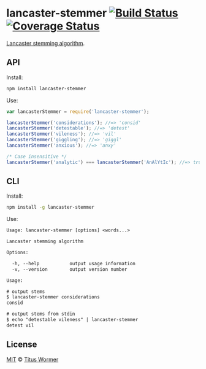 # lancaster-stemmer [![Build Status][travis-badge]][travis] [![Coverage Status][codecov-badge]][codecov]

[Lancaster stemming algorithm][source].

## API

Install:

```bash
npm install lancaster-stemmer
```

Use:

```js
var lancasterStemmer = require('lancaster-stemmer');

lancasterStemmer('considerations'); //=> 'consid'
lancasterStemmer('detestable'); //=> 'detest'
lancasterStemmer('vileness'); //=> 'vil'
lancasterStemmer('giggling'); //=> 'giggl'
lancasterStemmer('anxious'); //=> 'anxy'

/* Case insensitive */
lancasterStemmer('analytic') === lancasterStemmer('AnAlYtIc'); //=> true
```

## CLI

Install:

```sh
npm install -g lancaster-stemmer
```

Use:

```txt
Usage: lancaster-stemmer [options] <words...>

Lancaster stemming algorithm

Options:

  -h, --help           output usage information
  -v, --version        output version number

Usage:

# output stems
$ lancaster-stemmer considerations
consid

# output stems from stdin
$ echo "detestable vileness" | lancaster-stemmer
detest vil
```

## License

[MIT][license] © [Titus Wormer][author]

<!-- Definitions -->

[travis-badge]: https://img.shields.io/travis/wooorm/lancaster-stemmer.svg

[travis]: https://travis-ci.org/wooorm/lancaster-stemmer

[codecov-badge]: https://img.shields.io/codecov/c/github/wooorm/lancaster-stemmer.svg

[codecov]: https://codecov.io/github/wooorm/lancaster-stemmer

[license]: LICENSE

[author]: http://wooorm.com

[source]: http://web.archive.org/web/20140827005744/http://www.comp.lancs.ac.uk/computing/research/stemming/index.htm
